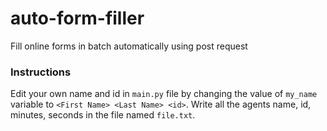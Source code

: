 # auto-form-filler
Fill online forms in batch automatically using post request


### Instructions
Edit your own name and id in `main.py` file by changing the value of `my_name` variable to `<First Name> <Last Name> <id>`.
Write all the agents name, id, minutes, seconds in the file named `file.txt`.
